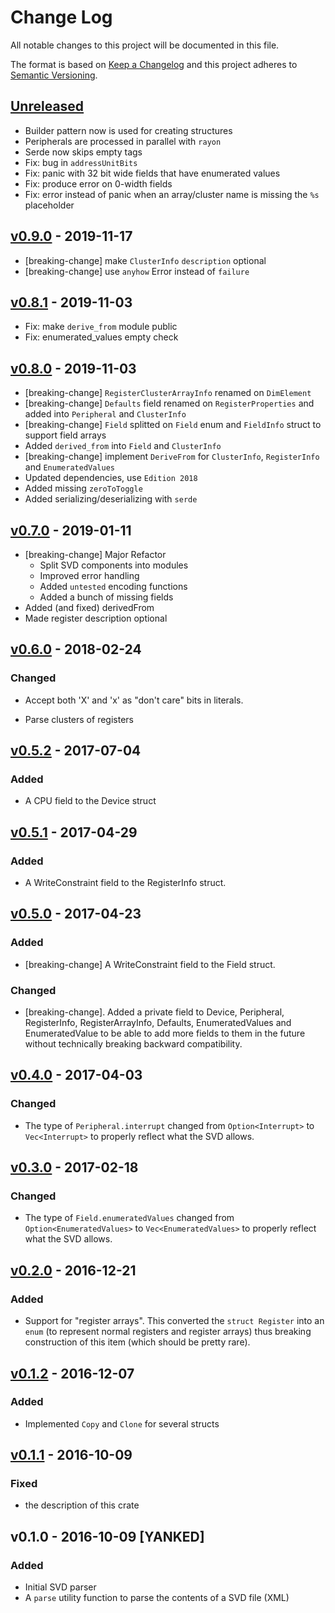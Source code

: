 # Change Log

All notable changes to this project will be documented in this file.

The format is based on [Keep a Changelog](http://keepachangelog.com/)
and this project adheres to [Semantic Versioning](http://semver.org/).

## [Unreleased]

- Builder pattern now is used for creating structures
- Peripherals are processed in parallel with `rayon`
- Serde now skips empty tags
- Fix: bug in `addressUnitBits`
- Fix: panic with 32 bit wide fields that have enumerated values
- Fix: produce error on 0-width fields
- Fix: error instead of panic when an array/cluster name is missing the `%s` placeholder

## [v0.9.0] - 2019-11-17

- [breaking-change]  make `ClusterInfo` `description` optional
- [breaking-change]  use `anyhow` Error instead of `failure`

## [v0.8.1] - 2019-11-03

- Fix: make `derive_from` module public
- Fix: enumerated_values empty check

## [v0.8.0] - 2019-11-03

- [breaking-change]  `RegisterClusterArrayInfo` renamed on `DimElement`
- [breaking-change] `Defaults` field renamed on `RegisterProperties`
  and added into `Peripheral` and `ClusterInfo`
- [breaking-change] `Field` splitted on `Field` enum and `FieldInfo` struct
  to support field arrays
- Added `derived_from` into `Field` and `ClusterInfo`
- [breaking-change] implement `DeriveFrom` for `ClusterInfo`,
  `RegisterInfo` and `EnumeratedValues`
- Updated dependencies, use `Edition 2018`
- Added missing `zeroToToggle`
- Added serializing/deserializing with `serde`

## [v0.7.0] - 2019-01-11

- [breaking-change] Major Refactor
  - Split SVD components into modules
  - Improved error handling
  - Added `untested` encoding functions
  - Added a bunch of missing fields
- Added (and fixed) derivedFrom
- Made register description optional


## [v0.6.0] - 2018-02-24

### Changed

- Accept both 'X' and 'x' as "don't care" bits in literals.

- Parse clusters of registers

## [v0.5.2] - 2017-07-04

### Added

- A CPU field to the Device struct

## [v0.5.1] - 2017-04-29

### Added

- A WriteConstraint field to the RegisterInfo struct.

## [v0.5.0] - 2017-04-23

### Added

- [breaking-change] A WriteConstraint field to the Field struct.

### Changed

- [breaking-change]. Added a private field to Device, Peripheral, RegisterInfo,
  RegisterArrayInfo, Defaults, EnumeratedValues and EnumeratedValue to be able
  to add more fields to them in the future without technically breaking backward
  compatibility.

## [v0.4.0] - 2017-04-03

### Changed

- The type of `Peripheral.interrupt` changed from `Option<Interrupt>`
  to `Vec<Interrupt>` to properly reflect what the SVD allows.

## [v0.3.0] - 2017-02-18

### Changed

- The type of `Field.enumeratedValues` changed from `Option<EnumeratedValues>`
  to `Vec<EnumeratedValues>` to properly reflect what the SVD allows.

## [v0.2.0] - 2016-12-21

### Added

- Support for "register arrays". This converted the `struct Register` into an
  `enum` (to represent normal registers and register arrays) thus breaking
  construction of this item (which should be pretty rare).

## [v0.1.2] - 2016-12-07

### Added

- Implemented `Copy` and `Clone` for several structs

## [v0.1.1] - 2016-10-09

### Fixed

- the description of this crate

## v0.1.0 - 2016-10-09 [YANKED]

### Added

- Initial SVD parser
- A `parse` utility function to parse the contents of a SVD file (XML)

[Unreleased]: https://github.com/rust-embedded/svd/compare/v0.9.0...HEAD
[v0.9.0]: https://github.com/rust-embedded/svd/compare/v0.8.1...v0.9.0
[v0.8.1]: https://github.com/rust-embedded/svd/compare/v0.8.0...v0.8.1
[v0.8.0]: https://github.com/rust-embedded/svd/compare/v0.7.0...v0.8.0
[v0.7.0]: https://github.com/rust-embedded/svd/compare/v0.6.0...v0.7.0
[v0.6.0]: https://github.com/rust-embedded/svd/compare/v0.5.2...v0.6.0
[v0.5.2]: https://github.com/rust-embedded/svd/compare/v0.5.1...v0.5.2
[v0.5.1]: https://github.com/rust-embedded/svd/compare/v0.5.0...v0.5.1
[v0.5.0]: https://github.com/rust-embedded/svd/compare/v0.4.0...v0.5.0
[v0.4.0]: https://github.com/rust-embedded/svd/compare/v0.3.0...v0.4.0
[v0.3.0]: https://github.com/rust-embedded/svd/compare/v0.2.0...v0.3.0
[v0.2.0]: https://github.com/rust-embedded/svd/compare/v0.1.2...v0.2.0
[v0.1.2]: https://github.com/rust-embedded/svd/compare/v0.1.1...v0.1.2
[v0.1.1]: https://github.com/rust-embedded/svd/compare/v0.1.0...v0.1.1
